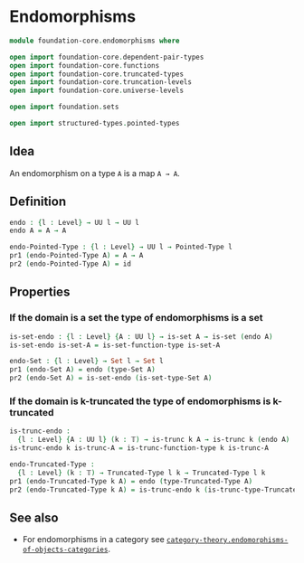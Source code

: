 #  Endomorphisms

```agda
module foundation-core.endomorphisms where

open import foundation-core.dependent-pair-types
open import foundation-core.functions
open import foundation-core.truncated-types
open import foundation-core.truncation-levels
open import foundation-core.universe-levels

open import foundation.sets

open import structured-types.pointed-types
```

## Idea

An endomorphism on a type `A` is a map `A → A`.

## Definition

```agda
endo : {l : Level} → UU l → UU l
endo A = A → A

endo-Pointed-Type : {l : Level} → UU l → Pointed-Type l
pr1 (endo-Pointed-Type A) = A → A
pr2 (endo-Pointed-Type A) = id
```

## Properties

### If the domain is a set the type of endomorphisms is a set

```agda
is-set-endo : {l : Level} {A : UU l} → is-set A → is-set (endo A)
is-set-endo is-set-A = is-set-function-type is-set-A

endo-Set : {l : Level} → Set l → Set l
pr1 (endo-Set A) = endo (type-Set A)
pr2 (endo-Set A) = is-set-endo (is-set-type-Set A)
```

### If the domain is k-truncated the type of endomorphisms is k-truncated

```agda
is-trunc-endo :
  {l : Level} {A : UU l} (k : 𝕋) → is-trunc k A → is-trunc k (endo A)
is-trunc-endo k is-trunc-A = is-trunc-function-type k is-trunc-A

endo-Truncated-Type :
  {l : Level} (k : 𝕋) → Truncated-Type l k → Truncated-Type l k
pr1 (endo-Truncated-Type k A) = endo (type-Truncated-Type A)
pr2 (endo-Truncated-Type k A) = is-trunc-endo k (is-trunc-type-Truncated-Type A)
```

## See also

- For endomorphisms in a category see
  [`category-theory.endomorphisms-of-objects-categories`](category-theory.endomorphisms-of-objects-categories.html).
